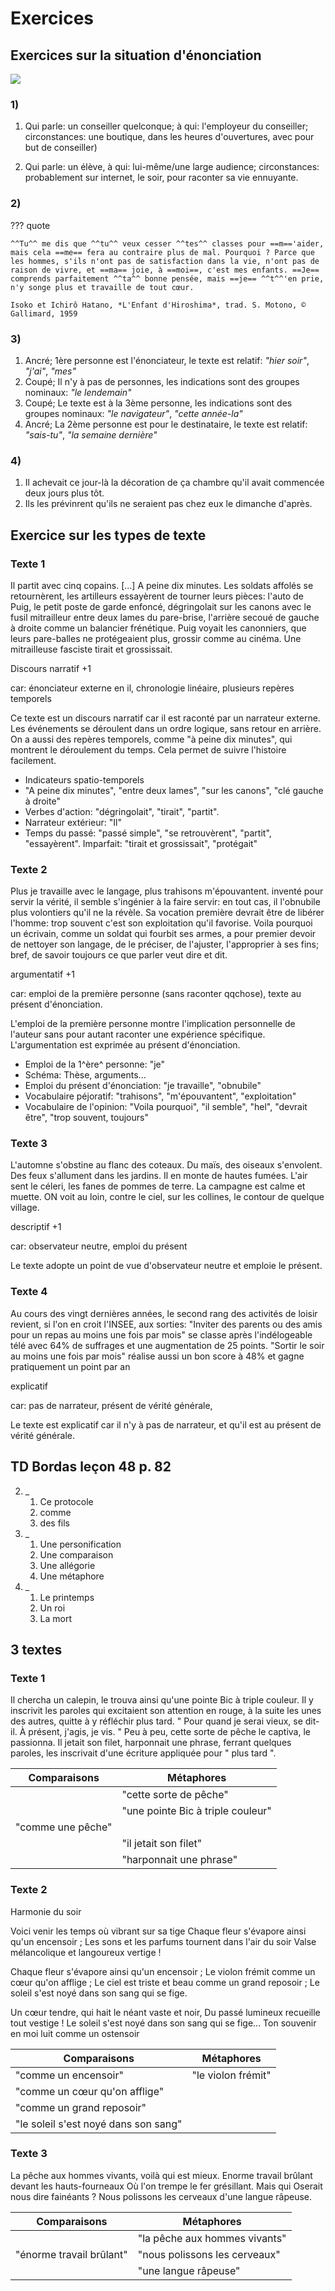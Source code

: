 # Exercices
## Exercices sur la situation d'énonciation

![](../../assets/scans/2024-sept-17-1.png)

### 1) 
1. Qui parle: un conseiller quelconque; à qui: l'employeur du conseiller; circonstances: une boutique, dans les heures d'ouvertures, avec pour but de conseiller)

2. Qui parle: un élève, à qui: lui-même/une large audience; circonstances: probablement sur internet, le soir, pour raconter sa vie ennuyante.

### 2)

??? quote

	^^Tu^^ me dis que ^^tu^^ veux cesser ^^tes^^ classes pour ==m=='aider, mais cela ==me== fera au contraire plus de mal. Pourquoi ? Parce que les hommes, s'ils n'ont pas de satisfaction dans la vie, n'ont pas de raison de vivre, et ==ma== joie, à ==moi==, c'est mes enfants. ==Je== comprends parfaitement ^^ta^^ bonne pensée, mais ==je== ^^t^^'en prie, n'y songe plus et travaille de tout cœur.

	Isoko et Ichirô Hatano, *L'Enfant d'Hiroshima*, trad. S. Motono, © Gallimard, 1959

### 3)

1. Ancré; 1ère personne est l'énonciateur, le texte est relatif: *"hier soir"*, *"j'ai"*, *"mes"*
2. Coupé; Il n'y à pas de personnes, les indications sont des groupes nominaux: *"le lendemain"*
3. Coupé; Le texte est à la 3ème personne, les indications sont des groupes nominaux: *"le navigateur"*, *"cette année-la"*
4. Ancré; La 2ème personne est pour le destinataire, le texte est relatif: *"sais-tu"*, *"la semaine dernière"*

### 4)

1. Il achevait ce jour-là la décoration de ça chambre qu'il avait commencée deux jours plus tôt.
2. Ils les prévinrent qu'ils ne seraient pas chez eux le dimanche d'après.

## Exercice sur les types de texte
### Texte 1 
Il partit avec cinq copains. [...]
A peine dix minutes. Les soldats affolés se retournèrent, les artilleurs essayèrent de tourner leurs pièces: l'auto de Puig, le petit poste de garde enfoncé, dégringolait sur les canons avec le fusil mitrailleur entre deux lames du pare-brise, 
l'arrière secoué de gauche à droite comme un balancier frénétique. Puig voyait les canonniers, que leurs pare-balles ne protégeaient plus, grossir comme au cinéma.
Une mitrailleuse fasciste tirait et grossissait.

Discours narratif +1

car: énonciateur externe en il, chronologie linéaire, plusieurs repères temporels

Ce texte est un discours narratif car il est raconté par un narrateur externe. Les événements se déroulent dans un ordre logique, sans retour en arrière. On a aussi des repères temporels, comme "à peine dix minutes", qui montrent le déroulement du temps. Cela permet de suivre l'histoire facilement.

* Indicateurs spatio-temporels
* "A peine dix minutes", "entre deux lames", "sur les canons", "clé gauche à droite"
* Verbes d'action: "dégringolait", "tirait", "partit".
* Narrateur extérieur: "Il"
* Temps du passé: "passé simple", "se retrouvèrent", "partit", "essayèrent". Imparfait: "tirait et grossissait", "protégait"

### Texte 2

Plus je travaille avec le langage, plus trahisons m'épouvantent. inventé pour servir la vérité, 
il semble s'ingénier à la faire servir: en tout cas, il l'obnubile plus volontiers qu'il ne la révèle.
Sa vocation première devrait être de libérer l'homme: trop souvent c'est son exploitation qu'il favorise. 
Voila pourquoi un écrivain, comme un soldat qui fourbit ses armes, a pour premier devoir de nettoyer son langage,
de le préciser, de l'ajuster, l'approprier à ses fins; bref, de savoir toujours ce que parler veut dire et dit.


argumentatif +1

car: emploi de la première personne (sans raconter qqchose), texte au présent d'énonciation.

L'emploi de la première personne montre l'implication personnelle de l'auteur sans pour autant raconter une expérience spécifique. L'argumentation est exprimée au présent d'énonciation.

* Emploi de la 1^ère^ personne: "je"
* Schéma: Thèse, arguments...
* Emploi du présent d'énonciation: "je travaille", "obnubile"
* Vocabulaire péjoratif: "trahisons", "m'épouvantent", "exploitation"
* Vocabulaire de l'opinion: "Voila pourquoi", "il semble", "hel", "devrait être", "trop souvent, toujours"

### Texte 3
L'automne s'obstine au flanc des coteaux. Du maïs, des oiseaux s'envolent. Des feux s'allument dans les jardins. Il en monte de hautes fumées. L'air sent le céleri, les fanes de pommes de terre. La campagne est calme et muette. ON voit au loin, contre le ciel, sur les collines, le contour de quelque village.

descriptif +1

car: observateur neutre, emploi du présent

Le texte adopte un point de vue d'observateur neutre et emploie le présent.


### Texte 4
Au cours des vingt dernières années, le second rang des activités de loisir revient, si l'on en croit l'INSEE, aux sorties: "Inviter des parents ou des amis pour un repas au moins une fois par mois" se classe après l'indélogeable télé avec 64% de suffrages et une augmentation de 25 points. "Sortir le soir au moins une fois par mois" réalise aussi un bon score à 48% et gagne pratiquement un point par an

explicatif

car: pas de narrateur, présent de vérité générale, 

Le texte est explicatif car il n'y à pas de narrateur, et qu'il est au présent de vérité générale.

## TD Bordas leçon 48 p. 82

2. _
    1. Ce protocole
    2. comme
    3. des fils
3. _
    1. Une personification
    2. Une comparaison
    3. Une allégorie
    4. Une métaphore
4. _
    1. Le printemps
    2. Un roi
    3. La mort

## 3 textes

### Texte 1

Il chercha un calepin, le trouva ainsi qu'une pointe Bic à triple couleur. Il y inscrivit les paroles qui excitaient son
attention en rouge,
à la suite les unes des autres, quitte à y réfléchir plus tard. " Pour quand je serai vieux, se dit-il. À présent,
j'agis, je vis. " Peu à peu, cette sorte de pêche le captiva, le passionna.
Il jetait son filet, harponnait une phrase, ferrant quelques paroles, les inscrivait d'une écriture appliquée pour "
plus tard ".

| Comparaisons      | Métaphores                        |
|-------------------|-----------------------------------|
|                   | "cette sorte de pêche"            |
|                   | "une pointe Bic à triple couleur" |
| "comme une pêche" |                                   |
|                   | "il jetait son filet"             |
|                   | "harponnait une phrase"           |

### Texte 2

Harmonie du soir

Voici venir les temps où vibrant sur sa tige
Chaque fleur s'évapore ainsi qu'un encensoir ;
Les sons et les parfums tournent dans l'air du soir
Valse mélancolique et langoureux vertige !

Chaque fleur s'évapore ainsi qu'un encensoir ;
Le violon frémit comme un cœur qu'on afflige ;
Le ciel est triste et beau comme un grand reposoir ;
Le soleil s'est noyé dans son sang qui se fige.

Un cœur tendre, qui hait le néant vaste et noir,
Du passé lumineux recueille tout vestige !
Le soleil s'est noyé dans son sang qui se fige...
Ton souvenir en moi luit comme un ostensoir

| Comparaisons                         | Métaphores         |
|--------------------------------------|--------------------|
| "comme un encensoir"                 | "le violon frémit" |
| "comme un cœur qu'on afflige"        |                    |
| "comme un grand reposoir"            |                    |
| "le soleil s'est noyé dans son sang" |

### Texte 3

La pêche aux hommes vivants, voilà qui est mieux.
Enorme travail brûlant devant les hauts-fourneaux
Où l'on trempe le fer grésillant.
Mais qui
Oserait nous dire fainéants ?
Nous polissons les cerveaux d'une langue râpeuse.

| Comparaisons             | Métaphores                    |
|--------------------------|-------------------------------|
|                          | "la pêche aux hommes vivants" |
| "énorme travail brûlant" | "nous polissons les cerveaux" |
|                          | "une langue râpeuse"          |

